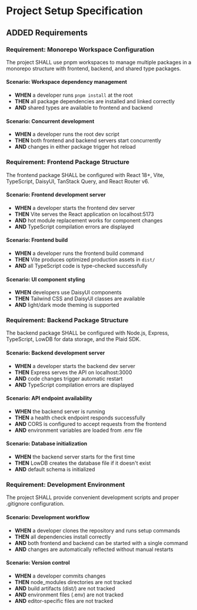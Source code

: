 # Project Setup Specification

## ADDED Requirements

### Requirement: Monorepo Workspace Configuration
The project SHALL use pnpm workspaces to manage multiple packages in a monorepo structure with frontend, backend, and shared type packages.

#### Scenario: Workspace dependency management
- **WHEN** a developer runs `pnpm install` at the root
- **THEN** all package dependencies are installed and linked correctly
- **AND** shared types are available to frontend and backend

#### Scenario: Concurrent development
- **WHEN** a developer runs the root dev script
- **THEN** both frontend and backend servers start concurrently
- **AND** changes in either package trigger hot reload

### Requirement: Frontend Package Structure
The frontend package SHALL be configured with React 18+, Vite, TypeScript, DaisyUI, TanStack Query, and React Router v6.

#### Scenario: Frontend development server
- **WHEN** a developer starts the frontend dev server
- **THEN** Vite serves the React application on localhost:5173
- **AND** hot module replacement works for component changes
- **AND** TypeScript compilation errors are displayed

#### Scenario: Frontend build
- **WHEN** a developer runs the frontend build command
- **THEN** Vite produces optimized production assets in `dist/`
- **AND** all TypeScript code is type-checked successfully

#### Scenario: UI component styling
- **WHEN** developers use DaisyUI components
- **THEN** Tailwind CSS and DaisyUI classes are available
- **AND** light/dark mode theming is supported

### Requirement: Backend Package Structure
The backend package SHALL be configured with Node.js, Express, TypeScript, LowDB for data storage, and the Plaid SDK.

#### Scenario: Backend development server
- **WHEN** a developer starts the backend dev server
- **THEN** Express serves the API on localhost:3000
- **AND** code changes trigger automatic restart
- **AND** TypeScript compilation errors are displayed

#### Scenario: API endpoint availability
- **WHEN** the backend server is running
- **THEN** a health check endpoint responds successfully
- **AND** CORS is configured to accept requests from the frontend
- **AND** environment variables are loaded from .env file

#### Scenario: Database initialization
- **WHEN** the backend server starts for the first time
- **THEN** LowDB creates the database file if it doesn't exist
- **AND** default schema is initialized

### Requirement: Development Environment
The project SHALL provide convenient development scripts and proper .gitignore configuration.

#### Scenario: Development workflow
- **WHEN** a developer clones the repository and runs setup commands
- **THEN** all dependencies install correctly
- **AND** both frontend and backend can be started with a single command
- **AND** changes are automatically reflected without manual restarts

#### Scenario: Version control
- **WHEN** a developer commits changes
- **THEN** node_modules directories are not tracked
- **AND** build artifacts (dist/) are not tracked
- **AND** environment files (.env) are not tracked
- **AND** editor-specific files are not tracked


